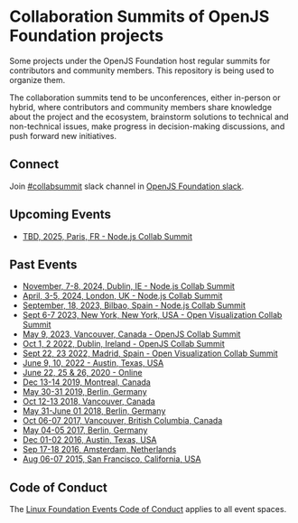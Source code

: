 # Collaboration Summits of OpenJS Foundation projects

Some projects under the OpenJS Foundation host regular summits for contributors and community members. This repository is being used to organize them.

The collaboration summits tend to be unconferences, either in-person or hybrid, where contributors and community members share knowledge about the project and the ecosystem, brainstorm solutions to technical and non-technical issues, make progress in decision-making discussions, and push forward new initiatives.

## Connect

Join [#collabsummit](https://openjs-foundation.slack.com/archives/CPE10404W) slack channel in [OpenJS Foundation slack](https://slack-invite.openjsf.org/).

## Upcoming Events

- [TBD, 2025, Paris, FR - Node.js Collab Summit](https://github.com/openjs-foundation/summit/issues/433)

## Past Events

- [November, 7-8, 2024, Dublin, IE - Node.js Collab Summit](https://github.com/openjs-foundation/summit/issues/419)
- [April, 3-5, 2024, London, UK - Node.js Collab Summit](https://github.com/openjs-foundation/summit/issues/387)
- [September, 18, 2023, Bilbao, Spain - Node.js Collab Summit](https://github.com/openjs-foundation/summit/issues/360)
- [Sept 6-7 2023, New York, New York, USA - Open Visualization Collab Summit](https://github.com/openjs-foundation/summit/issues/373)
- [May 9, 2023, Vancouver, Canada - OpenJS Collab Summit](https://github.com/openjs-foundation/summit/issues/343)
- [Oct 1, 2 2022, Dublin, Ireland - OpenJS Collab Summit](https://github.com/openjs-foundation/summit/issues/323)
- [Sept 22, 23 2022, Madrid, Spain - Open Visualization Collab Summit](https://github.com/openjs-foundation/summit/issues/328)
- [June 9, 10, 2022 - Austin, Texas, USA](https://github.com/openjs-foundation/summit/issues/310)
- [June 22, 25 & 26, 2020 - Online](https://github.com/openjs-foundation/summit/issues/236)
- [Dec 13-14 2019, Montreal, Canada](https://github.com/openjs-foundation/summit/issues/202)
- [May 30-31 2019, Berlin, Germany](https://github.com/nodejs/summit/issues/135)
- [Oct 12-13 2018, Vancouver, Canada](https://github.com/nodejs/summit/issues/59)
- [May 31-June 01 2018, Berlin, Germany](https://github.com/nodejs/summit/issues/60)
- [Oct 06-07 2017, Vancouver, British Columbia, Canada](https://github.com/nodejs/summit/issues/44)
- [May 04-05 2017, Berlin, Germany](https://github.com/nodejs/summit/issues/39)
- [Dec 01-02 2016, Austin, Texas, USA](https://github.com/nodejs/summit/issues/35)
- [Sep 17-18 2016, Amsterdam, Netherlands](https://github.com/nodejs/summit/issues/16)
- [Aug 06-07 2015, San Francisco, California, USA](https://github.com/nodejs/summit/issues/1)

## Code of Conduct

The [Linux Foundation Events Code of Conduct](https://events.linuxfoundation.org/about/code-of-conduct/) applies to all event spaces.
